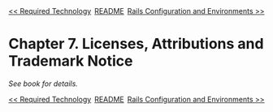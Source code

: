 <div>
<div style='float: left'><a href='ch06-required-technology.md'>&lt;&lt; Required Technology</a></div>
<div style='float: right'><a href='ch08-rails-configuration-and-environments.md'>Rails Configuration and Environments &gt;&gt;</a></div>
<div style='float: inline-auto;text-align:center'><a href='README.md'>README</a></div>
<div style="clear: both"></div>
</div>

# Chapter 7. Licenses, Attributions and Trademark Notice

_See book for details._

<div>
<div style='float: left'><a href='ch06-required-technology.md'>&lt;&lt; Required Technology</a></div>
<div style='float: right'><a href='ch08-rails-configuration-and-environments.md'>Rails Configuration and Environments &gt;&gt;</a></div>
<div style='float: inline-auto;text-align:center'><a href='README.md'>README</a></div>
<div style="clear: both"></div>
</div>
